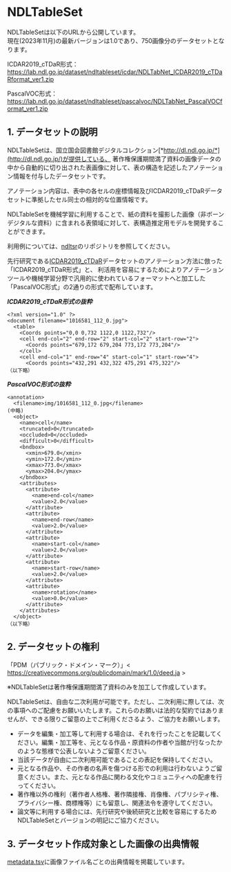 # NDLTableSet

NDLTableSetは以下のURLから公開しています。<br/>
現在(2023年11月)の最新バージョンは1.0であり、750画像分のデータセットとなります。<br/>

ICDAR2019_cTDaR形式：
https://lab.ndl.go.jp/dataset/ndltableset/icdar/NDLTabNet_ICDAR2019_cTDaRformat_ver1.zip

PascalVOC形式：
https://lab.ndl.go.jp/dataset/ndltableset/pascalvoc/NDLTabNet_PascalVOCformat_ver1.zip


## 1. データセットの説明

NDLTableSetは、国立国会図書館デジタルコレクション[*http://dl.ndl.go.jp/*](http://dl.ndl.go.jp/)が提供している、
著作権保護期間満了資料の画像データの中から自動的に切り出された表画像に対して、表の構造を記述したアノテーション情報を付与したデータセットです。

アノテーション内容は、表中の各セルの座標情報及びICDAR2019_cTDaRデータセットに準拠したセル同士の相対的な位置情報です。

NDLTableSetを機械学習に利用することで、紙の資料を撮影した画像（非ボーンデジタルな資料）に含まれる表領域に対して、表構造推定用モデルを開発することができます。

利用例については、[ndltsr](https://github.com/ndl-lab/ndltsr)のリポジトリを参照してください。

先行研究である[ICDAR2019_cTDaR](https://github.com/cndplab-founder/ICDAR2019_cTDaR)データセットのアノテーション方法に倣った「ICDAR2019_cTDaR形式」と、
利活用を容易にするためによりアノテーションツールや機械学習分野で汎用的に使われているフォーマットへと加工した「PascalVOC形式」の2通りの形式で配布しています。

***ICDAR2019_cTDaR形式の抜粋***
```
<?xml version="1.0" ?>
<document filename="1016581_112_0.jpg">
  <table>
    <Coords points="0,0 0,732 1122,0 1122,732"/>
    <cell end-col="2" end-row="2" start-col="2" start-row="2">
      <Coords points="679,172 679,204 773,172 773,204"/>
    </cell>
    <cell end-col="1" end-row="4" start-col="1" start-row="4">
      <Coords points="432,291 432,322 475,291 475,322"/>
（以下略）
```
***PascalVOC形式の抜粋***
```
<annotation>
  <filename>img/1016581_112_0.jpg</filename>
(中略)
  <object>
    <name>cell</name>
    <truncated>0</truncated>
    <occluded>0</occluded>
    <difficult>0</difficult>
    <bndbox>
      <xmin>679.0</xmin>
      <ymin>172.0</ymin>
      <xmax>773.0</xmax>
      <ymax>204.0</ymax>
    </bndbox>
    <attributes>
      <attribute>
        <name>end-col</name>
        <value>2.0</value>
      </attribute>
      <attribute>
        <name>end-row</name>
        <value>2.0</value>
      </attribute>
      <attribute>
        <name>start-col</name>
        <value>2.0</value>
      </attribute>
      <attribute>
        <name>start-row</name>
        <value>2.0</value>
      </attribute>
      <attribute>
        <name>rotation</name>
        <value>0.0</value>
      </attribute>
    </attributes>
  </object>
（以下略）
```
## 2. データセットの権利
「PDM（パブリック・ドメイン・マーク）」&lt; https://creativecommons.org/publicdomain/mark/1.0/deed.ja &gt;

※NDLTableSetは著作権保護期間満了資料のみを加工して作成しています。

NDLTableSetは、自由な二次利用が可能です。ただし、二次利用に際しては、次の事項へのご配慮をお願いいたします。これらのお願いは法的な契約ではありませんが、できる限りご留意の上でご利用くださるよう、ご協力をお願いします。

- データを編集・加工等して利用する場合は、それを行ったことを記載してください。編集・加工等を、元となる作品・原資料の作者や当館が行なったかのような態様で公表しないようご留意ください。
- 当該データが自由に二次利用可能であることの表記を保持してください。
- 元となる作品や、その作者の名声を傷つける形での利用は行わないようご留意ください。また、元となる作品に関わる文化やコミュニティへの配慮を行ってください。
- 著作権以外の権利（著作者人格権、著作隣接権、肖像権、パブリシティ権、プライバシー権、商標権等）にも留意し、関連法令を遵守してください。
- 論文等に利用する場合には、先行研究や後続研究と比較を容易にするためNDLTableSetとバージョンの明記にご協力ください。

## 3. データセット作成対象とした画像の出典情報
[metadata.tsv](./metadata.tsv)に画像ファイル名ごとの出典情報を掲載しています。

